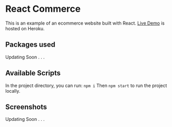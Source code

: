 # React Commerce
This is an example of an ecommerce website built with React. [Live Demo](https://react-commerce.herokuapp.com/) is hosted on Heroku.

## Packages used
Updating Soon . . .

## Available Scripts

In the project directory, you can run:
``npm i`` Then ``npm start`` to run the project locally.

## Screenshots
Updating Soon . . .
